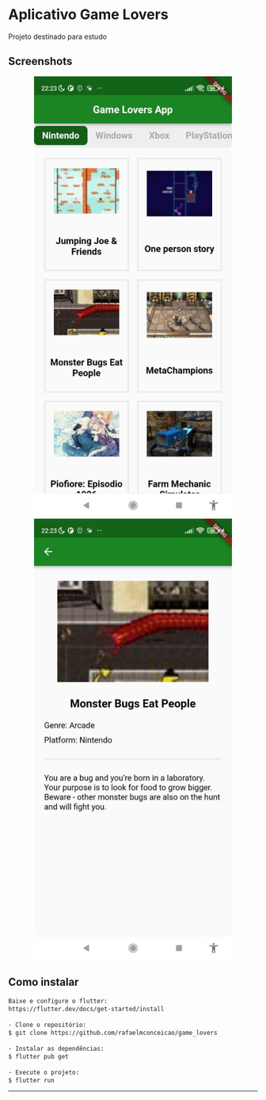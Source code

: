 # Aplicativo Game Lovers
Projeto destinado para estudo 

<h2>Screenshots</h2>

   <p align="center">
      <img src="assets/screenshots/home.jpeg" width="400" alt="Game App Demonstração Home">
      <img src="assets/screenshots/detail.jpeg" width="400" alt="Game App Demonstração Detail">
   </p>


<h2>Como instalar</h2>

   ```
   Baixe e configure o flutter:
   https://flutter.dev/docs/get-started/install

   - Clone o repositório:
   $ git clone https://github.com/rafaelmconceicao/game_lovers

   - Instalar as dependências:
   $ flutter pub get

   - Execute o projeto:
   $ flutter run
   ```

---
